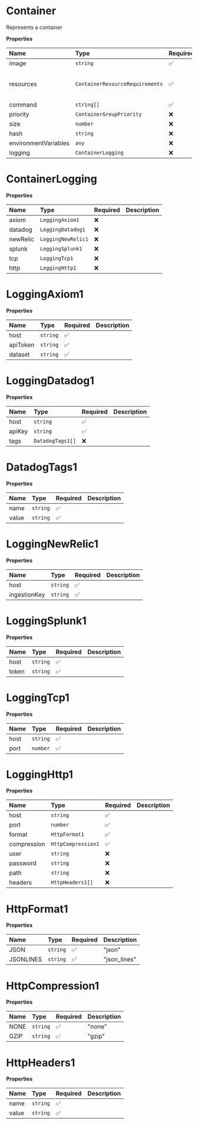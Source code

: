# Container

Represents a container

**Properties**

| Name                 | Type                            | Required | Description                                  |
| :------------------- | :------------------------------ | :------- | :------------------------------------------- |
| image                | `string`                        | ✅       |                                              |
| resources            | `ContainerResourceRequirements` | ✅       | Represents a container resource requirements |
| command              | `string[]`                      | ✅       |                                              |
| priority             | `ContainerGroupPriority`        | ❌       |                                              |
| size                 | `number`                        | ❌       |                                              |
| hash                 | `string`                        | ❌       |                                              |
| environmentVariables | `any`                           | ❌       |                                              |
| logging              | `ContainerLogging`              | ❌       |                                              |

# ContainerLogging

**Properties**

| Name     | Type               | Required | Description |
| :------- | :----------------- | :------- | :---------- |
| axiom    | `LoggingAxiom1`    | ❌       |             |
| datadog  | `LoggingDatadog1`  | ❌       |             |
| newRelic | `LoggingNewRelic1` | ❌       |             |
| splunk   | `LoggingSplunk1`   | ❌       |             |
| tcp      | `LoggingTcp1`      | ❌       |             |
| http     | `LoggingHttp1`     | ❌       |             |

# LoggingAxiom1

**Properties**

| Name     | Type     | Required | Description |
| :------- | :------- | :------- | :---------- |
| host     | `string` | ✅       |             |
| apiToken | `string` | ✅       |             |
| dataset  | `string` | ✅       |             |

# LoggingDatadog1

**Properties**

| Name   | Type             | Required | Description |
| :----- | :--------------- | :------- | :---------- |
| host   | `string`         | ✅       |             |
| apiKey | `string`         | ✅       |             |
| tags   | `DatadogTags1[]` | ❌       |             |

# DatadogTags1

**Properties**

| Name  | Type     | Required | Description |
| :---- | :------- | :------- | :---------- |
| name  | `string` | ✅       |             |
| value | `string` | ✅       |             |

# LoggingNewRelic1

**Properties**

| Name         | Type     | Required | Description |
| :----------- | :------- | :------- | :---------- |
| host         | `string` | ✅       |             |
| ingestionKey | `string` | ✅       |             |

# LoggingSplunk1

**Properties**

| Name  | Type     | Required | Description |
| :---- | :------- | :------- | :---------- |
| host  | `string` | ✅       |             |
| token | `string` | ✅       |             |

# LoggingTcp1

**Properties**

| Name | Type     | Required | Description |
| :--- | :------- | :------- | :---------- |
| host | `string` | ✅       |             |
| port | `number` | ✅       |             |

# LoggingHttp1

**Properties**

| Name        | Type               | Required | Description |
| :---------- | :----------------- | :------- | :---------- |
| host        | `string`           | ✅       |             |
| port        | `number`           | ✅       |             |
| format      | `HttpFormat1`      | ✅       |             |
| compression | `HttpCompression1` | ✅       |             |
| user        | `string`           | ❌       |             |
| password    | `string`           | ❌       |             |
| path        | `string`           | ❌       |             |
| headers     | `HttpHeaders1[]`   | ❌       |             |

# HttpFormat1

**Properties**

| Name      | Type     | Required | Description  |
| :-------- | :------- | :------- | :----------- |
| JSON      | `string` | ✅       | "json"       |
| JSONLINES | `string` | ✅       | "json_lines" |

# HttpCompression1

**Properties**

| Name | Type     | Required | Description |
| :--- | :------- | :------- | :---------- |
| NONE | `string` | ✅       | "none"      |
| GZIP | `string` | ✅       | "gzip"      |

# HttpHeaders1

**Properties**

| Name  | Type     | Required | Description |
| :---- | :------- | :------- | :---------- |
| name  | `string` | ✅       |             |
| value | `string` | ✅       |             |
